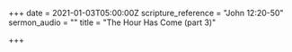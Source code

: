 +++
date = 2021-01-03T05:00:00Z
scripture_reference = "John 12:20-50"
sermon_audio = ""
title = "The Hour Has Come (part 3)"

+++
